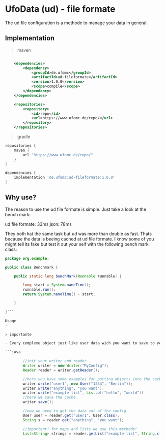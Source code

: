 # UfoData (ud) - file formate 

The ud file configuration is a methode to manage your data in general.

Implementation
-

> maven
```xml

    <dependencies>
        <dependency>
            <groupId>de.ufomc</groupId>
            <artifactId>ud-fileformate</artifactId>
            <version>1.0.0</version>
            <scope>compile</scope>
        </dependency>
    </dependencies>

    <repositories>
        <repository>
            <id>repo</id>
            <url>https://www.ufomc.de/repo/</url>
        </repository>
    </repositories>

```

> gradle
```groovy
repositories {
    maven {
        url "https://www.ufomc.de/repo/"
    }
}

dependencies {
    implementation 'de.ufomc:ud-fileformate:1.0.0'
}
```

Why use?
-

The reason to use the ud file formate is simple. Just take a look at the bench mark:

ud file formate: 33ms
json: 78ms

They both hat the same task but ud was more than double as fast. 
Thats because the data is beeing cached at ud file formate.
I know some of you might tell its fake but test it out your self with the following bench mark class:

```java
package org.example;

public class Benchmark {

    public static long benchMark(Runnable runnable) {

        long start = System.nanoTime();
        runnable.run();
        return System.nanoTime() - start;

    }

}```

Usage
-

> importante

- Every complexe object just like user data wich you want to save to your file has to extend the UfObject class or else it wont be formatted correctly

```java

        //init your writer and reader
        Writer writer = new Writer("MyConfig");
        Reader reader = writer.getReader();

        //here you have some examples for putting objects into the cache
        writer.write("user1", new User("1234", "Berlin"));
        writer.write("anything", "you want");
        writer.write("example list", List.of("hello", "world"))
        //here we save the cache
        writer.save();

        //now we need to get the data out of the config
        User user = reader.get("user1", User.class);
        String s = reader.get("anything", "you want");

        //important! for maps and lists we use this methode!
        List<String> strings = reader.getList("example list", String.class);

```
